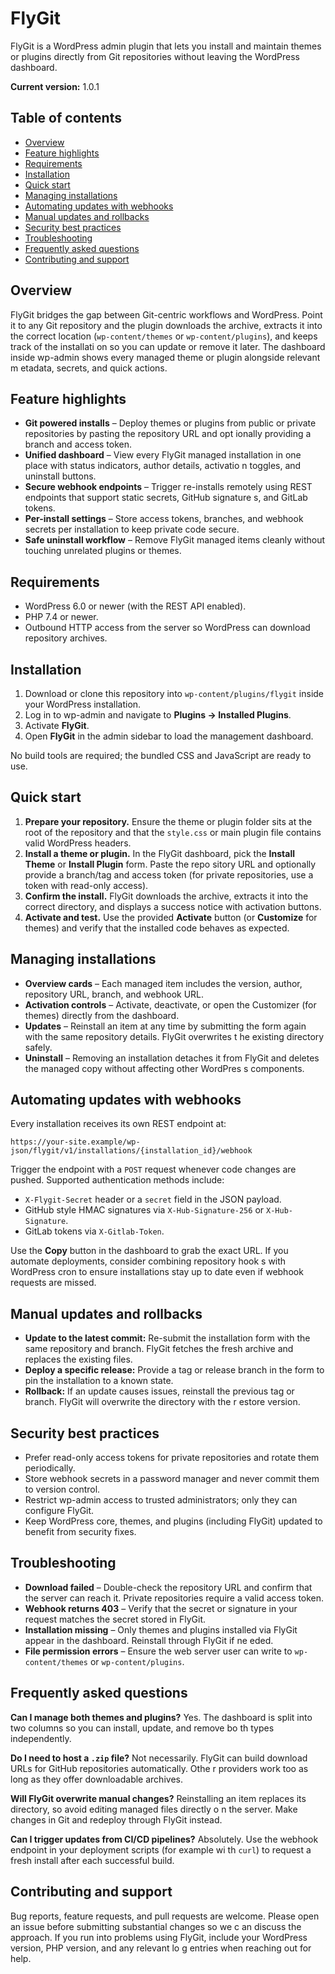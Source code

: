 # FlyGit

FlyGit is a WordPress admin plugin that lets you install and maintain themes or plugins directly from Git repositories without leaving the WordPress dashboard.

**Current version:** 1.0.1

## Table of contents

- [Overview](#overview)
- [Feature highlights](#feature-highlights)
- [Requirements](#requirements)
- [Installation](#installation)
- [Quick start](#quick-start)
- [Managing installations](#managing-installations)
- [Automating updates with webhooks](#automating-updates-with-webhooks)
- [Manual updates and rollbacks](#manual-updates-and-rollbacks)
- [Security best practices](#security-best-practices)
- [Troubleshooting](#troubleshooting)
- [Frequently asked questions](#frequently-asked-questions)
- [Contributing and support](#contributing-and-support)

## Overview

FlyGit bridges the gap between Git-centric workflows and WordPress. Point it to any Git repository and the plugin downloads the
archive, extracts it into the correct location (`wp-content/themes` or `wp-content/plugins`), and keeps track of the installati
on so you can update or remove it later. The dashboard inside wp-admin shows every managed theme or plugin alongside relevant m
etadata, secrets, and quick actions.

## Feature highlights

- **Git powered installs** – Deploy themes or plugins from public or private repositories by pasting the repository URL and opt
ionally providing a branch and access token.
- **Unified dashboard** – View every FlyGit managed installation in one place with status indicators, author details, activatio
n toggles, and uninstall buttons.
- **Secure webhook endpoints** – Trigger re-installs remotely using REST endpoints that support static secrets, GitHub signature
s, and GitLab tokens.
- **Per-install settings** – Store access tokens, branches, and webhook secrets per installation to keep private code secure.
- **Safe uninstall workflow** – Remove FlyGit managed items cleanly without touching unrelated plugins or themes.

## Requirements

- WordPress 6.0 or newer (with the REST API enabled).
- PHP 7.4 or newer.
- Outbound HTTP access from the server so WordPress can download repository archives.

## Installation

1. Download or clone this repository into `wp-content/plugins/flygit` inside your WordPress installation.
2. Log in to wp-admin and navigate to **Plugins → Installed Plugins**.
3. Activate **FlyGit**.
4. Open **FlyGit** in the admin sidebar to load the management dashboard.

No build tools are required; the bundled CSS and JavaScript are ready to use.

## Quick start

1. **Prepare your repository.** Ensure the theme or plugin folder sits at the root of the repository and that the `style.css` or
 main plugin file contains valid WordPress headers.
2. **Install a theme or plugin.** In the FlyGit dashboard, pick the **Install Theme** or **Install Plugin** form. Paste the repo
sitory URL and optionally provide a branch/tag and access token (for private repositories, use a token with read-only access).
3. **Confirm the install.** FlyGit downloads the archive, extracts it into the correct directory, and displays a success notice 
with activation buttons.
4. **Activate and test.** Use the provided **Activate** button (or **Customize** for themes) and verify that the installed code 
behaves as expected.

## Managing installations

- **Overview cards** – Each managed item includes the version, author, repository URL, branch, and webhook URL.
- **Activation controls** – Activate, deactivate, or open the Customizer (for themes) directly from the dashboard.
- **Updates** – Reinstall an item at any time by submitting the form again with the same repository details. FlyGit overwrites t
he existing directory safely.
- **Uninstall** – Removing an installation detaches it from FlyGit and deletes the managed copy without affecting other WordPres
s components.

## Automating updates with webhooks

Every installation receives its own REST endpoint at:

```
https://your-site.example/wp-json/flygit/v1/installations/{installation_id}/webhook
```

Trigger the endpoint with a `POST` request whenever code changes are pushed. Supported authentication methods include:

- `X-Flygit-Secret` header or a `secret` field in the JSON payload.
- GitHub style HMAC signatures via `X-Hub-Signature-256` or `X-Hub-Signature`.
- GitLab tokens via `X-Gitlab-Token`.

Use the **Copy** button in the dashboard to grab the exact URL. If you automate deployments, consider combining repository hook
s with WordPress cron to ensure installations stay up to date even if webhook requests are missed.

## Manual updates and rollbacks

- **Update to the latest commit:** Re-submit the installation form with the same repository and branch. FlyGit fetches the fresh
 archive and replaces the existing files.
- **Deploy a specific release:** Provide a tag or release branch in the form to pin the installation to a known state.
- **Rollback:** If an update causes issues, reinstall the previous tag or branch. FlyGit will overwrite the directory with the r
estore version.

## Security best practices

- Prefer read-only access tokens for private repositories and rotate them periodically.
- Store webhook secrets in a password manager and never commit them to version control.
- Restrict wp-admin access to trusted administrators; only they can configure FlyGit.
- Keep WordPress core, themes, and plugins (including FlyGit) updated to benefit from security fixes.

## Troubleshooting

- **Download failed** – Double-check the repository URL and confirm that the server can reach it. Private repositories require a
 valid access token.
- **Webhook returns 403** – Verify that the secret or signature in your request matches the secret stored in FlyGit.
- **Installation missing** – Only themes and plugins installed via FlyGit appear in the dashboard. Reinstall through FlyGit if ne
eded.
- **File permission errors** – Ensure the web server user can write to `wp-content/themes` or `wp-content/plugins`.

## Frequently asked questions

**Can I manage both themes and plugins?** Yes. The dashboard is split into two columns so you can install, update, and remove bo
th types independently.

**Do I need to host a `.zip` file?** Not necessarily. FlyGit can build download URLs for GitHub repositories automatically. Othe
r providers work too as long as they offer downloadable archives.

**Will FlyGit overwrite manual changes?** Reinstalling an item replaces its directory, so avoid editing managed files directly o
n the server. Make changes in Git and redeploy through FlyGit instead.

**Can I trigger updates from CI/CD pipelines?** Absolutely. Use the webhook endpoint in your deployment scripts (for example wi
th `curl`) to request a fresh install after each successful build.

## Contributing and support

Bug reports, feature requests, and pull requests are welcome. Please open an issue before submitting substantial changes so we c
an discuss the approach. If you run into problems using FlyGit, include your WordPress version, PHP version, and any relevant lo
g entries when reaching out for help.
